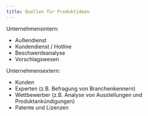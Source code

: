 ```yaml
---
title: Quellen für Produktideen
---
```

Unternehmensintern:
- Außendienst
- Kundendienst / Hotline
- Beschwerdeanalyse
- Vorschlagswesen

Unternehmensextern:
- Kunden
- Experten (z.B. Befragung von Branchenkennern)
- Wettbewerber (z.B. Analyse von Ausstellungen und Produktankündigungen)
- Patente und Lizenzen
